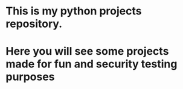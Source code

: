 # This is my python projects repository.
# Here you will see some projects made for fun and security testing purposes
